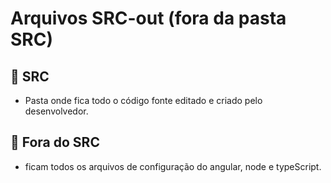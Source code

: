 # Arquivos SRC-out (fora da pasta SRC)

## 📁 SRC
- Pasta onde fica todo o código fonte editado e criado pelo desenvolvedor.

## 📂 Fora do SRC
- ficam todos os arquivos de configuração do angular, node e typeScript.

